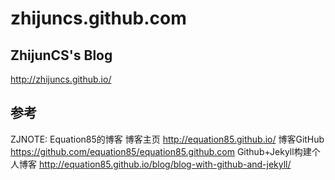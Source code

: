 zhijuncs.github.com
===================
## ZhijunCS's Blog
<http://zhijuncs.github.io/>

## 参考
ZJNOTE:
Equation85的博客
博客主页 <http://equation85.github.io/>
博客GitHub <https://github.com/equation85/equation85.github.com>
Github+Jekyll构建个人博客
<http://equation85.github.io/blog/blog-with-github-and-jekyll/>
